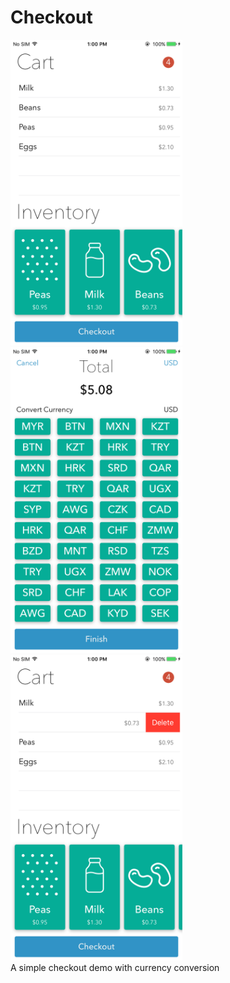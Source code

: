 # Checkout
<img src="screenshots/add.PNG" width="275"/> <img src="screenshots/checkout.PNG" width="275"/> <img src="screenshots/delete.PNG" width="275"/>
<br>
A simple checkout demo with currency conversion
